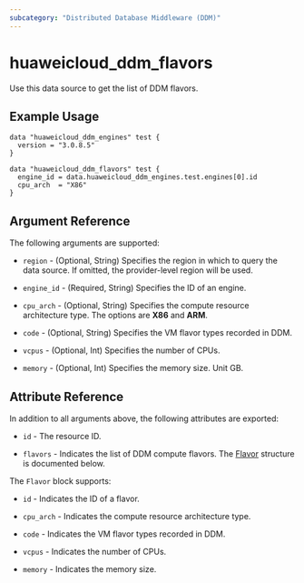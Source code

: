 ```yaml
---
subcategory: "Distributed Database Middleware (DDM)"
---
```


# huaweicloud_ddm_flavors

Use this data source to get the list of DDM flavors.

## Example Usage

```hcl
data "huaweicloud_ddm_engines" test {
  version = "3.0.8.5"
}

data "huaweicloud_ddm_flavors" test {
  engine_id = data.huaweicloud_ddm_engines.test.engines[0].id
  cpu_arch  = "X86"
}
```

## Argument Reference

The following arguments are supported:

* `region` - (Optional, String) Specifies the region in which to query the data source.
  If omitted, the provider-level region will be used.

* `engine_id` - (Required, String) Specifies the ID of an engine.

* `cpu_arch` - (Optional, String) Specifies the compute resource architecture type. The options are **X86** and **ARM**.

* `code` - (Optional, String) Specifies the VM flavor types recorded in DDM.

* `vcpus` - (Optional, Int) Specifies the number of CPUs.

* `memory` - (Optional, Int) Specifies the memory size. Unit GB.

## Attribute Reference

In addition to all arguments above, the following attributes are exported:

* `id` - The resource ID.

* `flavors` - Indicates the list of DDM compute flavors.
  The [Flavor](#DdmFlavors_Flavor) structure is documented below.

<a name="DdmFlavors_Flavor"></a>
The `Flavor` block supports:

* `id` - Indicates the ID of a flavor.

* `cpu_arch` - Indicates the compute resource architecture type.

* `code` - Indicates the VM flavor types recorded in DDM.

* `vcpus` - Indicates the number of CPUs.

* `memory` - Indicates the memory size.
